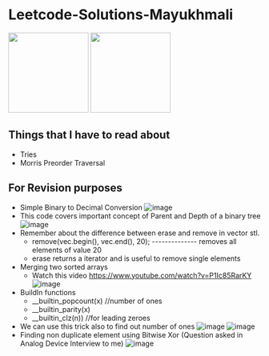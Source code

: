 # Leetcode-Solutions-Mayukhmali


<p align="left">
  <img src="https://user-images.githubusercontent.com/64318469/181917441-ca6883f6-f437-49a6-80d5-a47c40b720d7.gif" width="160" />
  <img src="https://user-images.githubusercontent.com/64318469/181917461-747f8de0-db1e-4d3e-bbb9-6f6f8ffe327a.gif"  width="160"/>  

</p>

## Things that I have to read about 

- Tries
- Morris Preorder Traversal

## For Revision purposes

- Simple Binary to Decimal Conversion
 ![image](https://user-images.githubusercontent.com/64318469/181866456-57ed3a26-f6f0-407e-9306-b3e6b0697173.png)
- This code covers important concept of Parent and Depth of a binary tree
![image](https://user-images.githubusercontent.com/64318469/181913898-4cbb651b-e7e0-49bb-8e80-ca02ac92789c.png)
- Remember about the difference between erase and remove in vector stl.
   - remove(vec.begin(), vec.end(), 20); -------------- removes all elements of value 20
   - erase returns a iterator and is useful to remove single elements
- Merging two sorted arrays
   - Watch this video https://www.youtube.com/watch?v=P1Ic85RarKY
   ![image](https://user-images.githubusercontent.com/64318469/181933747-ff1e281f-59e0-45d6-a4ef-e32d92788b6f.png)
- BuildIn functions
  - __builtin_popcount(x) //number of ones
  - __builtin_parity(x)
  - __builtin_clz(n)) //for leading zeroes
- We can use this trick also to find out number of ones
  ![image](https://user-images.githubusercontent.com/64318469/182005134-d0049a95-5858-497a-84f1-d77652afa441.png)
  ![image](https://user-images.githubusercontent.com/64318469/182005176-0219f25a-17f5-4e0d-9de9-64a21683008c.png)
- Finding non duplicate element using Bitwise Xor (Question asked in Analog Device Interview to me)
 ![image](https://user-images.githubusercontent.com/64318469/182005024-2dd800cd-36fa-4870-94e9-9051b6d5522f.png)
